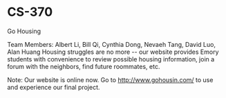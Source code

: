 # CS-370
Go Housing

Team Members: Albert Li, Bill Qi, Cynthia Dong, Nevaeh Tang, David Luo, Alan Huang
Housing struggles are no more -- our website provides Emory students with convenience to review possible housing information, join a forum with the neighbors, find future roommates, etc.


Note: Our website is online now. Go to http://www.gohousin.com/ to use and experience our final project.
